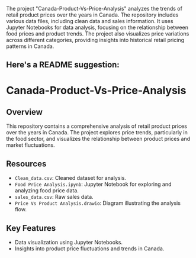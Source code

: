 The project "Canada-Product-Vs-Price-Analysis" analyzes the trends of retail product prices over the years in Canada. The repository includes various data files, including clean data and sales information. It uses Jupyter Notebooks for data analysis, focusing on the relationship between food prices and product trends. The project also visualizes price variations across different categories, providing insights into historical retail pricing patterns in Canada.

Here's a README suggestion:
---

# Canada-Product-Vs-Price-Analysis

## Overview
This repository contains a comprehensive analysis of retail product prices over the years in Canada. The project explores price trends, particularly in the food sector, and visualizes the relationship between product prices and market fluctuations. 

## Resources
- `Clean_data.csv`: Cleaned dataset for analysis.
- `Food Price Analysis.ipynb`: Jupyter Notebook for exploring and analyzing food price data.
- `sales_data.csv`: Raw sales data.
- `Price Vs Product Analysis.drawio`: Diagram illustrating the analysis flow.

## Key Features
- Data visualization using Jupyter Notebooks.
- Insights into product price fluctuations and trends in Canada.
